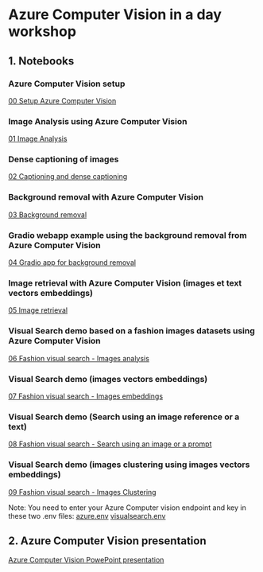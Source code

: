 # Azure Computer Vision in a day workshop

## 1. Notebooks
### Azure Computer Vision setup
<a href="00 Setup Azure Computer Vision.ipynb">00 Setup Azure Computer Vision<a>

### Image Analysis using Azure Computer Vision
<a href="01 Image Analysis.ipynb">01 Image Analysis<a>

### Dense captioning of images
<a href="02 Captioning and dense captioning.ipynb">02 Captioning and dense captioning<a>

### Background removal with Azure Computer Vision
<a href="03 Background removal.ipynb">03 Background removal<a>

### Gradio webapp example using the background removal from Azure Computer Vision
<a href="04 Gradio app for background removal.ipynb">04 Gradio app for background removal<a>

### Image retrieval with Azure Computer Vision (images et text vectors embeddings)
<a href="05 Image retrieval.ipynb">05 Image retrieval<a>

### Visual Search demo based on a fashion images datasets using Azure Computer Vision
<a href="06 Fashion visual search - Images analysis.ipynb">06 Fashion visual search - Images analysis<a>

### Visual Search demo (images vectors embeddings)
<a href="07 Fashion visual search - Images embeddings.ipynb">07 Fashion visual search - Images embeddings<a>

### Visual Search demo (Search using an image reference or a text)
<a href="08 Fashion visual search - Search using an image or a prompt.ipynb">08 Fashion visual search - Search using an image or a prompt<a>

### Visual Search demo (images clustering using images vectors embeddings)
<a href="09 Fashion visual search - Images Clustering.ipynb">09 Fashion visual search - Images Clustering<a>

Note: You need to enter your Azure Computer vision endpoint and key in these two .env files:
<a href=azure.env>azure.env<a>
<a href=visualsearch.env>visualsearch.env<a>

## 2. Azure Computer Vision presentation
<a href="Azure Computer Vision 4.pdf">Azure Computer Vision PowePoint presentation<a>


